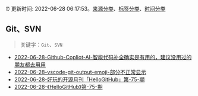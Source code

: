 :alarm_clock: 更新时间: 2022-06-28 06:17:53。[来源分类](../README.md)、[标签分类](../TAGS.md)、[时间分类](../TIMELINE.md)

## Git、SVN


> 关键字：`Git`、`SVN`



- [2022-06-28-Github-Copliot-AI-智能代码补全确实是有用的，建议没用过的朋友都去用用](https://www.v2ex.com/t/862693) 
- [2022-06-28-vscode-git-output-emoji-部分不正常显示](https://www.v2ex.com/t/862666) 
- [2022-06-28-好玩的开源月刊「HelloGitHub」第-75-期](https://www.v2ex.com/t/862652) 
- [2022-06-28-《HelloGitHub》第-75-期](https://toutiao.io/k/blaigj9) 